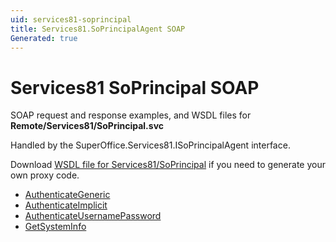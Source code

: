 ```yaml
---
uid: services81-soprincipal
title: Services81.SoPrincipalAgent SOAP
Generated: true
---
```


# Services81 SoPrincipal SOAP

SOAP request and response examples, and WSDL files for **Remote/Services81/SoPrincipal.svc**

Handled by the <see cref="T:SuperOffice.Services81.ISoPrincipalAgent">SuperOffice.Services81.ISoPrincipalAgent</see> interface.



Download [WSDL file for Services81/SoPrincipal](../Services81-SoPrincipal.md) if you need to generate your own proxy code.

* [AuthenticateGeneric](AuthenticateGeneric.md)
* [AuthenticateImplicit](AuthenticateImplicit.md)
* [AuthenticateUsernamePassword](AuthenticateUsernamePassword.md)
* [GetSystemInfo](GetSystemInfo.md)
